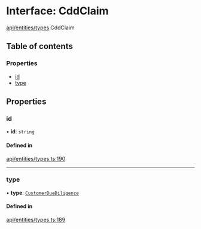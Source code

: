 # Interface: CddClaim

[api/entities/types](../wiki/api.entities.types).CddClaim

## Table of contents

### Properties

- [id](../wiki/api.entities.types.CddClaim#id)
- [type](../wiki/api.entities.types.CddClaim#type)

## Properties

### id

• **id**: `string`

#### Defined in

[api/entities/types.ts:190](https://github.com/PolymeshAssociation/polymesh-sdk/blob/88db4a91/src/api/entities/types.ts#L190)

___

### type

• **type**: [`CustomerDueDiligence`](../wiki/api.entities.types.ClaimType#customerduediligence)

#### Defined in

[api/entities/types.ts:189](https://github.com/PolymeshAssociation/polymesh-sdk/blob/88db4a91/src/api/entities/types.ts#L189)
